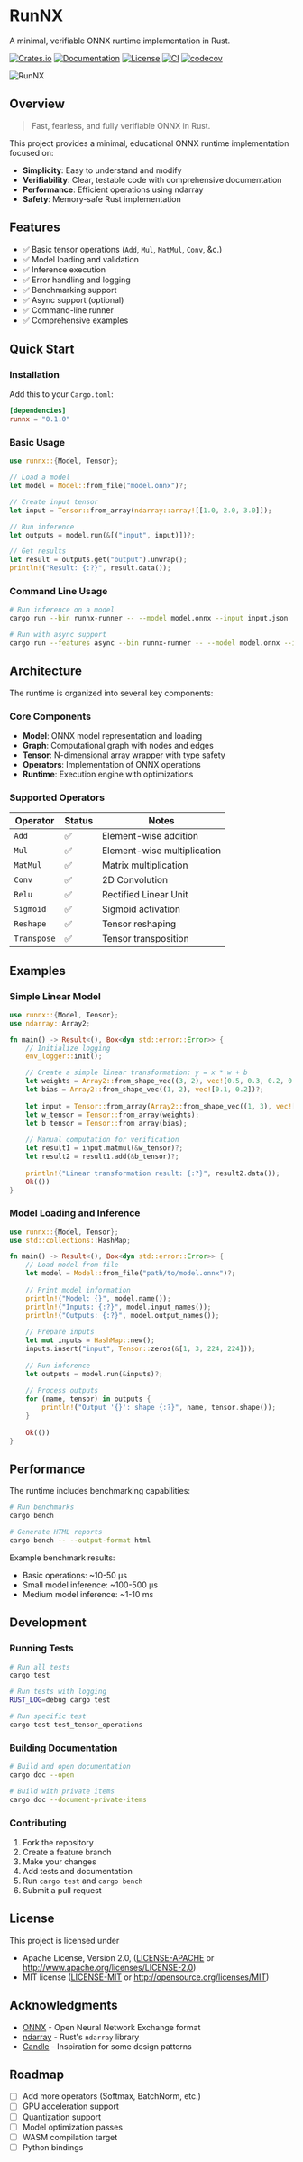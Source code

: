 # RunNX

A minimal, verifiable ONNX runtime implementation in Rust.

[![Crates.io](https://img.shields.io/crates/v/runnx.svg)](https://crates.io/crates/runnx)
[![Documentation](https://docs.rs/runnx/badge.svg)](https://docs.rs/runnx)
[![License](https://img.shields.io/badge/license-MIT%20OR%20Apache--2.0-blue.svg)](LICENSE)
[![CI](https://github.com/jgalego/runnx/actions/workflows/ci.yml/badge.svg)](https://github.com/jgalego/runnx/actions/workflows/ci.yml)
[![codecov](https://codecov.io/gh/jgalego/runnx/branch/main/graph/badge.svg)](https://codecov.io/gh/jgalego/runnx)

![RunNX](runnx.jpg)

## Overview

> Fast, fearless, and fully verifiable ONNX in Rust.

This project provides a minimal, educational ONNX runtime implementation focused on:
- **Simplicity**: Easy to understand and modify
- **Verifiability**: Clear, testable code with comprehensive documentation
- **Performance**: Efficient operations using ndarray
- **Safety**: Memory-safe Rust implementation

## Features

- ✅ Basic tensor operations (`Add`, `Mul`, `MatMul`, `Conv`, &c.)
- ✅ Model loading and validation
- ✅ Inference execution
- ✅ Error handling and logging
- ✅ Benchmarking support
- ✅ Async support (optional)
- ✅ Command-line runner
- ✅ Comprehensive examples

## Quick Start

### Installation

Add this to your `Cargo.toml`:

```toml
[dependencies]
runnx = "0.1.0"
```

### Basic Usage

```rust
use runnx::{Model, Tensor};

// Load a model
let model = Model::from_file("model.onnx")?;

// Create input tensor
let input = Tensor::from_array(ndarray::array![[1.0, 2.0, 3.0]]);

// Run inference
let outputs = model.run(&[("input", input)])?;

// Get results
let result = outputs.get("output").unwrap();
println!("Result: {:?}", result.data());
```

### Command Line Usage

```bash
# Run inference on a model
cargo run --bin runnx-runner -- --model model.onnx --input input.json

# Run with async support
cargo run --features async --bin runnx-runner -- --model model.onnx --input input.json
```

## Architecture

The runtime is organized into several key components:

### Core Components

- **Model**: ONNX model representation and loading
- **Graph**: Computational graph with nodes and edges
- **Tensor**: N-dimensional array wrapper with type safety
- **Operators**: Implementation of ONNX operations
- **Runtime**: Execution engine with optimizations

### Supported Operators

| Operator      | Status   | Notes                       |
| ------------- | -------- | --------------------------- |
| `Add`         | ✅      | Element-wise addition        |
| `Mul`         | ✅      | Element-wise multiplication  |
| `MatMul`      | ✅      | Matrix multiplication        |
| `Conv`        | ✅      | 2D Convolution               |
| `Relu`        | ✅      | Rectified Linear Unit        |
| `Sigmoid`     | ✅      | Sigmoid activation           |
| `Reshape`     | ✅      | Tensor reshaping             |
| `Transpose`   | ✅      | Tensor transposition         |

## Examples

### Simple Linear Model

```rust
use runnx::{Model, Tensor};
use ndarray::Array2;

fn main() -> Result<(), Box<dyn std::error::Error>> {
    // Initialize logging
    env_logger::init();

    // Create a simple linear transformation: y = x * w + b
    let weights = Array2::from_shape_vec((3, 2), vec![0.5, 0.3, 0.2, 0.4, 0.1, 0.6])?;
    let bias = Array2::from_shape_vec((1, 2), vec![0.1, 0.2])?;
    
    let input = Tensor::from_array(Array2::from_shape_vec((1, 3), vec![1.0, 2.0, 3.0])?);
    let w_tensor = Tensor::from_array(weights);
    let b_tensor = Tensor::from_array(bias);
    
    // Manual computation for verification
    let result1 = input.matmul(&w_tensor)?;
    let result2 = result1.add(&b_tensor)?;
    
    println!("Linear transformation result: {:?}", result2.data());
    Ok(())
}
```

### Model Loading and Inference

```rust
use runnx::{Model, Tensor};
use std::collections::HashMap;

fn main() -> Result<(), Box<dyn std::error::Error>> {
    // Load model from file
    let model = Model::from_file("path/to/model.onnx")?;
    
    // Print model information
    println!("Model: {}", model.name());
    println!("Inputs: {:?}", model.input_names());
    println!("Outputs: {:?}", model.output_names());
    
    // Prepare inputs
    let mut inputs = HashMap::new();
    inputs.insert("input", Tensor::zeros(&[1, 3, 224, 224]));
    
    // Run inference
    let outputs = model.run(&inputs)?;
    
    // Process outputs
    for (name, tensor) in outputs {
        println!("Output '{}': shape {:?}", name, tensor.shape());
    }
    
    Ok(())
}
```

## Performance

The runtime includes benchmarking capabilities:

```bash
# Run benchmarks
cargo bench

# Generate HTML reports
cargo bench -- --output-format html
```

Example benchmark results:
- Basic operations: ~10-50 µs
- Small model inference: ~100-500 µs
- Medium model inference: ~1-10 ms

## Development

### Running Tests

```bash
# Run all tests
cargo test

# Run tests with logging
RUST_LOG=debug cargo test

# Run specific test
cargo test test_tensor_operations
```

### Building Documentation

```bash
# Build and open documentation
cargo doc --open

# Build with private items
cargo doc --document-private-items
```

### Contributing

1. Fork the repository
2. Create a feature branch
3. Make your changes
4. Add tests and documentation
5. Run `cargo test` and `cargo bench`
6. Submit a pull request

## License

This project is licensed under

* Apache License, Version 2.0, ([LICENSE-APACHE](LICENSE-APACHE) or http://www.apache.org/licenses/LICENSE-2.0)
* MIT license ([LICENSE-MIT](LICENSE-MIT) or http://opensource.org/licenses/MIT)


## Acknowledgments

- [ONNX](https://onnx.ai/) - Open Neural Network Exchange format
- [ndarray](https://github.com/rust-ndarray/ndarray) - Rust's `ndarray` library
- [Candle](https://github.com/huggingface/candle) - Inspiration for some design patterns

## Roadmap

- [ ] Add more operators (Softmax, BatchNorm, etc.)
- [ ] GPU acceleration support
- [ ] Quantization support
- [ ] Model optimization passes
- [ ] WASM compilation target
- [ ] Python bindings

